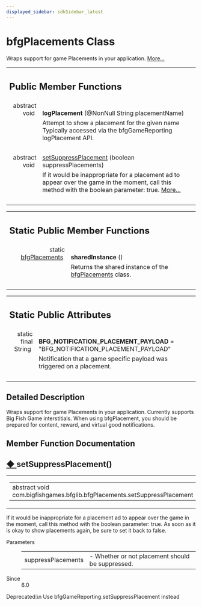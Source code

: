 ```yaml
---
displayed_sidebar: sdkSidebar_latest
---
```

# bfgPlacements Class 

<div class="contents">Wraps support for game Placements in your application.    <a href="classcom_1_1bigfishgames_1_1bfglib_1_1bfg_placements.html#details">More...</a><table class="memberdecls"><tr class="heading"><td colspan="2"><h2 class="groupheader"><a id="pub-methods" name="pub-methods"></a> Public Member Functions</h2></td></tr><tr class="memitem:a68eaed38f46fe0c963c990acf3846c03"><td class="memItemLeft" align="right" valign="top"><a id="a68eaed38f46fe0c963c990acf3846c03" name="a68eaed38f46fe0c963c990acf3846c03"></a> abstract void&#160;</td><td class="memItemRight" valign="bottom"><b>logPlacement</b> (@NonNull String placementName)</td></tr><tr class="memdesc:a68eaed38f46fe0c963c990acf3846c03"><td class="mdescLeft">&#160;</td><td class="mdescRight">Attempt to show a placement for the given name Typically accessed via the bfgGameReporting logPlacement API. <br /></td></tr><tr class="separator:a68eaed38f46fe0c963c990acf3846c03"><td class="memSeparator" colspan="2">&#160;</td></tr><tr class="memitem:a84350a5b8276cae9fb7d1ef2998caf58"><td class="memItemLeft" align="right" valign="top">abstract void&#160;</td><td class="memItemRight" valign="bottom"><a class="el" href="classcom_1_1bigfishgames_1_1bfglib_1_1bfg_placements.html#a84350a5b8276cae9fb7d1ef2998caf58">setSuppressPlacement</a> (boolean suppressPlacements)</td></tr><tr class="memdesc:a84350a5b8276cae9fb7d1ef2998caf58"><td class="mdescLeft">&#160;</td><td class="mdescRight">If it would be inappropriate for a placement ad to appear over the game in the moment, call this method with the boolean parameter: true.  <a href="classcom_1_1bigfishgames_1_1bfglib_1_1bfg_placements.html#a84350a5b8276cae9fb7d1ef2998caf58">More...</a><br /></td></tr><tr class="separator:a84350a5b8276cae9fb7d1ef2998caf58"><td class="memSeparator" colspan="2">&#160;</td></tr></table><table class="memberdecls"><tr class="heading"><td colspan="2"><h2 class="groupheader"><a id="pub-static-methods" name="pub-static-methods"></a> Static Public Member Functions</h2></td></tr><tr class="memitem:a0ce1ef64c358b419c352817e23583f8c"><td class="memItemLeft" align="right" valign="top"><a id="a0ce1ef64c358b419c352817e23583f8c" name="a0ce1ef64c358b419c352817e23583f8c"></a> static <a class="el" href="classcom_1_1bigfishgames_1_1bfglib_1_1bfg_placements.html">bfgPlacements</a>&#160;</td><td class="memItemRight" valign="bottom"><b>sharedInstance</b> ()</td></tr><tr class="memdesc:a0ce1ef64c358b419c352817e23583f8c"><td class="mdescLeft">&#160;</td><td class="mdescRight">Returns the shared instance of the <a class="el" href="classcom_1_1bigfishgames_1_1bfglib_1_1bfg_placements.html" title="Wraps support for game Placements in your application.">bfgPlacements</a> class. <br /></td></tr><tr class="separator:a0ce1ef64c358b419c352817e23583f8c"><td class="memSeparator" colspan="2">&#160;</td></tr></table><table class="memberdecls"><tr class="heading"><td colspan="2"><h2 class="groupheader"><a id="pub-static-attribs" name="pub-static-attribs"></a> Static Public Attributes</h2></td></tr><tr class="memitem:a6672726eb209c776c50d7895ec2e04b7"><td class="memItemLeft" align="right" valign="top"><a id="a6672726eb209c776c50d7895ec2e04b7" name="a6672726eb209c776c50d7895ec2e04b7"></a> static final String&#160;</td><td class="memItemRight" valign="bottom"><b>BFG_NOTIFICATION_PLACEMENT_PAYLOAD</b> = &quot;BFG_NOTIFICATION_PLACEMENT_PAYLOAD&quot;</td></tr><tr class="memdesc:a6672726eb209c776c50d7895ec2e04b7"><td class="mdescLeft">&#160;</td><td class="mdescRight">Notification that a game specific payload was triggered on a placement. <br /></td></tr><tr class="separator:a6672726eb209c776c50d7895ec2e04b7"><td class="memSeparator" colspan="2">&#160;</td></tr></table><a name="details" id="details"></a><h2 class="groupheader">Detailed Description</h2><div class="textblock">Wraps support for game Placements in your application. Currently supports Big Fish Game interstitials. When using bfgPlacement, you should be prepared for content, reward, and virtual good notifications. </div><h2 class="groupheader">Member Function Documentation</h2><a id="a84350a5b8276cae9fb7d1ef2998caf58" name="a84350a5b8276cae9fb7d1ef2998caf58"></a><h2 class="memtitle"><span class="permalink"><a href="#a84350a5b8276cae9fb7d1ef2998caf58">&#9670;&nbsp;</a></span>setSuppressPlacement()</h2><div class="memitem"><div class="memproto"><table class="mlabels"><tr><td class="mlabels-left"><table class="memname"><tr><td class="memname">abstract void com.bigfishgames.bfglib.bfgPlacements.setSuppressPlacement </td><td>(</td><td class="paramtype">boolean&#160;</td><td class="paramname"><em>suppressPlacements</em></td><td>)</td><td></td></tr></table></td><td class="mlabels-right"><span class="mlabels"><span class="mlabel">abstract</span></span></td></tr></table></div><div class="memdoc">If it would be inappropriate for a placement ad to appear over the game in the moment, call this method with the boolean parameter: true. As soon as it is okay to show placements again, be sure to set it back to false.<dl class="params"><dt>Parameters</dt><dd><table class="params"><tr><td class="paramname">suppressPlacements</td><td>- Whether or not placement should be suppressed. </td></tr></table></dd></dl><dl class="section since"><dt>Since</dt><dd>6.0 </dd></dl><dl class="section user"><dt>Deprecated:\n Use bfgGameReporting.setSuppressPlacement instead</dt><dd></dd></dl></div></div></div> 
